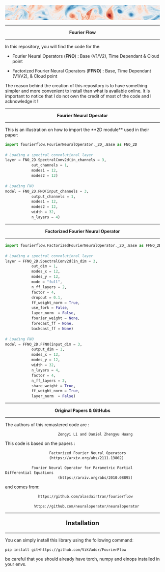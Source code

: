 <img src="assets/header_fourierflow.gif" />
<hr>
<p align="center">
<b style="font-size:1.5vw;">Fourier Flow</b>
</p>
<hr>

In this repository, you will find the code for the:
- Fourier Neural Operators (**FNO**) : Base (V1/V2), Time Dependant & Cloud point

- Factorized Fourier Neural Operators (**FFNO**) : Base, Time Dependant  (V1/V2), & Cloud point

The reason behind the creation of this repository is to have something simpler and more convenient to install than what is available online. It is important to notice that I do not own the credit of most of the code and I acknowledge it !

<hr>
<p align="center">
<b style="font-size:1.5vw;">Fourier Neural Operator</b>
</p>
<hr>
This is an illustration on how to import the **2D module** used in their paper:


```python
import fourierflow.FourierNeuralOperator._2D_.Base as FNO_2D

# Loading a spectral convolutional layer
layer = FNO_2D.SpectralConv2d(in_channels = 3,
			out_channels = 1,
			modes1 = 12,
			modes2 = 12)

# Loading FNO
model = FNO_2D.FNO(input_channels = 3,
			output_channels = 1,
			modes1 = 12,
			modes2 = 12,
			width = 32,
			n_layers = 4)
```

<hr>
<p align="center">
<b style="font-size:1.5vw;">Factorized Fourier Neural Operator</b>
</p>
<hr>

```python
import fourierflow.FactorizedFourierNeuralOperator._2D_.Base as FFNO_2D

# Loading a spectral convolutional layer
layer = FFNO_2D.SpectralConv2d(in_dim = 3,
			out_dim = 1,
			modes_x = 12,
			modes_y = 12,
			mode = "full",
			n_ff_layers = 2,
			factor = 4,
			dropout = 0.1,
			ff_weight_norm = True,
			use_fork = False,
			layer_norm  = False,
			fourier_weight = None,
			forecast_ff = None,
			backcast_ff = None)

# Loading FNO
model = FFNO_2D.FFNO(input_dim = 3,
			output_dim = 1,
			modes_x = 12,
			modes_y = 12,
			width = 32,
			n_layers = 4,
			factor = 4,
			n_ff_layers = 2,
			share_weight = True,
			ff_weight_norm = True,
			layer_norm  = False)
```


<hr>
<p  style="font-size:1.5vw; font-weight:bold;" align="center">
Original Papers & GitHubs
</p>
<hr>
The authors of this remastered code are :

                            Zongyi Li and Daniel Zhengyu Huang

 This code is based on the papers :

                        Factorized Fourier Neural Operators
                        (https://arxiv.org/abs/2111.13802)

                Fourier Neural Operator for Parametric Partial Differential Equations
                            (https://arxiv.org/abs/2010.08895)

 and comes from:

                   https://github.com/alasdairtran/fourierflow

                 https://github.com/neuraloperator/neuraloperator
<hr>
<p  style="font-size:20px; font-weight:bold;" align="center">
Installation
</p>
<hr>
You can simply install this library using the following command:

```
pip install git+https://github.com/VikVador/FourierFlow
```

be careful that you should already have torch, numpy and einops installed in your envs.